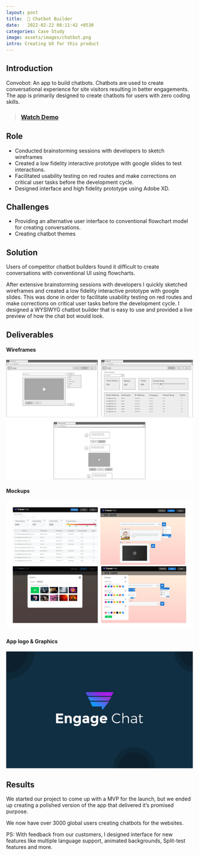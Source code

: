 ```yaml
---
layout: post
title:  🤖 Chatbot Builder
date:   2022-02-22 08:11:42 +0530
categories: Case Study
image: assets/images/chatbot.png
intro: Creating UX for this product
---
```

## Introduction
Convobot: 
An app to build chatbots. Chatbots are used to create conversational experience for site visitors resulting in better engagements. The app is primarily designed to create chatbots for users with zero coding skills.<br>
> ### [Watch Demo](https://engagr.io/pre/) ###

## Role
- Conducted brainstorming sessions with developers to sketch wireframes 
- Created a low fidelity interactive prototype with google slides to test interactions.
- Facilitated usability testing on red routes and make corrections on critical user tasks before the development cycle.
- Designed interface and high fidelity prototype using Adobe XD.

## Challenges
- Providing an alternative user interface to conventional flowchart model for creating conversations.
- Creating chatbot themes

## Solution
Users of competitor chatbot builders found it difficult to create conversations with conventional UI using flowcharts.

After extensive brainstorming sessions with developers I quickly sketched wireframes and created a low fidelity interactive prototype with google slides. 
This was done in order to facilitate usability testing on red routes and make corrections on critical user tasks before the development cycle. I designed a WYSIWYG chatbot builder that is easy to use and provided a live preview of how the chat bot would look.

## Deliverables


#### Wireframes
![chatbot screenshots](/assets/images/chatbot3.png)
#### Mockups
![chatbot screenshots](/assets/images/chatbot1.png)

#### App logo & Graphics
![chatbot screenshots](/assets/images/chatbot2.png)





## Results
We started our project to come up with a MVP for the launch, but we ended up creating a polished version of the app that delivered it’s promised purpose.

We now have over 3000 global users creating chatbots for the websites.

PS: With feedback from our customers, I designed interface for new features like multiple language support, animated backgrounds, Split-test features and more.
